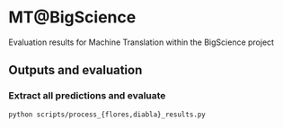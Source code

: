 # MT@BigScience

Evaluation results for Machine Translation within the BigScience project

## Outputs and evaluation

### Extract all predictions and evaluate

```
python scripts/process_{flores,diabla}_results.py
```
